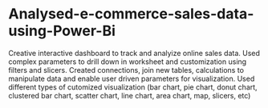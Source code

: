 # Analysed-e-commerce-sales-data-using-Power-Bi
Creative interactive dashboard to track and analyize online sales data.
Used complex parameters to drill down in worksheet and customization using filters and slicers.
Created connections, join new tables, calculations to manipulate data and enable user driven parameters for visualization.
Used different types of cutomized visualization (bar chart, pie chart, donut chart, clustered bar chart, scatter chart, line chart, area chart, map, slicers, etc)
